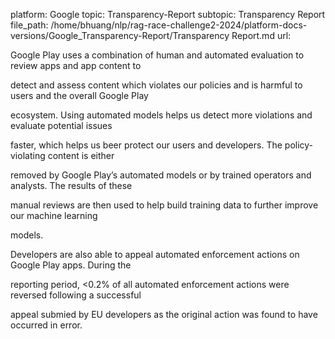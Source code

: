 platform: Google
topic: Transparency-Report
subtopic: Transparency Report
file_path: /home/bhuang/nlp/rag-race-challenge2-2024/platform-docs-versions/Google_Transparency-Report/Transparency Report.md
url: <EMPTY>

Google Play uses a combination of human and automated evaluation to review apps and app content to

detect and assess content which violates our policies and is harmful to users and the overall Google Play

ecosystem. Using automated models helps us detect more violations and evaluate potential issues

faster, which helps us be er protect our users and developers. The policy-violating content is either

removed by Google Play’s automated models or by trained operators and analysts. The results of these

manual reviews are then used to help build training data to further improve our machine learning

models.



Developers are also able to appeal automated enforcement actions on Google Play apps. During the

reporting period, <0.2% of all automated enforcement actions were reversed following a successful

appeal submi ed by EU developers as the original action was found to have occurred in error.